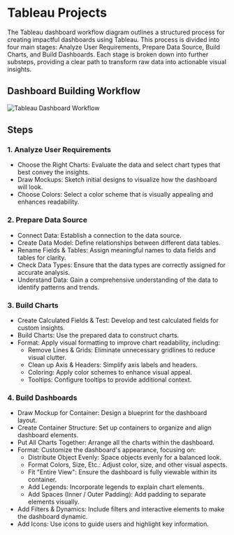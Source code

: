 # Tableau Projects

The Tableau dashboard workflow diagram outlines a structured process for creating impactful dashboards using Tableau. This process is divided into four main stages: Analyze User Requirements, Prepare Data Source, Build Charts, and Build Dashboards. Each stage is broken down into further substeps, providing a clear path to transform raw data into actionable visual insights.


## Dashboard Building Workflow
![Tableau Dashboard Workflow](https://github.com/jeffreykktu/tableau-projects/assets/42402011/b408dae9-b6cf-4674-81bc-4f93713cc871)

## Steps
### 1. Analyze User Requirements

- Choose the Right Charts: Evaluate the data and select chart types that best convey the insights.
- Draw Mockups: Sketch initial designs to visualize how the dashboard will look.
- Choose Colors: Select a color scheme that is visually appealing and enhances readability.

### 2. Prepare Data Source

- Connect Data: Establish a connection to the data source.
- Create Data Model: Define relationships between different data tables.
- Rename Fields & Tables: Assign meaningful names to data fields and tables for clarity.
- Check Data Types: Ensure that the data types are correctly assigned for accurate analysis.
- Understand Data: Gain a comprehensive understanding of the data to identify patterns and trends.

### 3. Build Charts
- Create Calculated Fields & Test: Develop and test calculated fields for custom insights.
- Build Charts: Use the prepared data to construct charts.
- Format: Apply visual formatting to improve chart readability, including:
  - Remove Lines & Grids: Eliminate unnecessary gridlines to reduce visual clutter.
  - Clean up Axis & Headers: Simplify axis labels and headers.
  - Coloring: Apply color schemes to enhance visual appeal.
  - Tooltips: Configure tooltips to provide additional context.

### 4. Build Dashboards
- Draw Mockup for Container: Design a blueprint for the dashboard layout.
- Create Container Structure: Set up containers to organize and align dashboard elements.
- Put All Charts Together: Arrange all the charts within the dashboard.
- Format: Customize the dashboard's appearance, focusing on:
  - Distribute Object Evenly: Space objects evenly for a balanced look.
  - Format Colors, Size, Etc.: Adjust color, size, and other visual aspects.
  - Fit "Entire View": Ensure the dashboard is fully viewable within its container.
  - Add Legends: Incorporate legends to explain chart elements.
  - Add Spaces (Inner / Outer Padding): Add padding to separate elements visually.
- Add Filters & Dynamics: Include filters and interactive elements to make the dashboard dynamic.
- Add Icons: Use icons to guide users and highlight key information.
